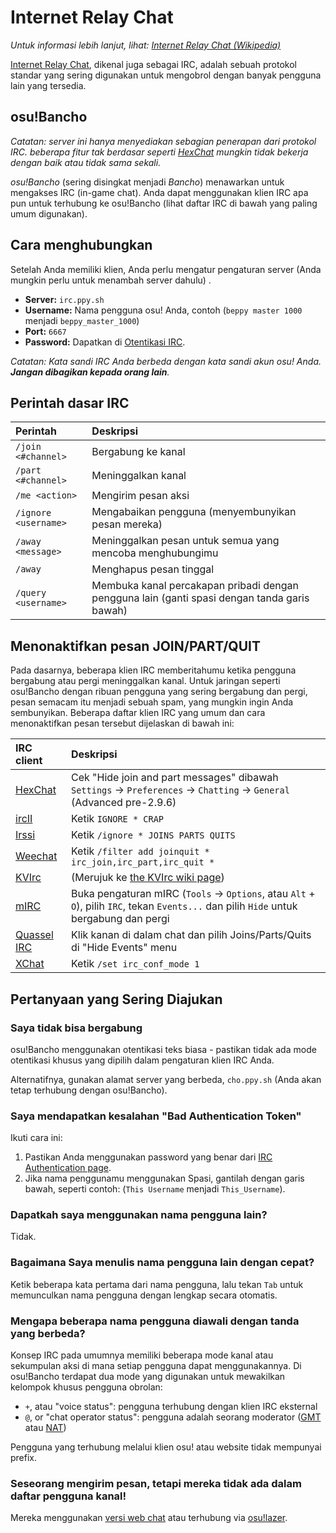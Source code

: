 # Internet Relay Chat

*Untuk informasi lebih lanjut, lihat: [Internet Relay Chat (Wikipedia)](https://id.wikipedia.org/wiki/IRC "Wikipedia")*

[Internet Relay Chat](https://id.wikipedia.org/wiki/IRC), dikenal juga sebagai IRC, adalah sebuah protokol standar yang sering digunakan untuk mengobrol dengan banyak pengguna lain yang tersedia.

## osu!Bancho

*Catatan: server ini hanya menyediakan sebagian penerapan dari protokol IRC. beberapa fitur tak berdasar seperti [HexChat](https://hexchat.github.io/) mungkin tidak bekerja dengan baik atau tidak sama sekali.*

*osu!Bancho* (sering disingkat menjadi *Bancho*) menawarkan untuk mengakses IRC (in-game chat). Anda dapat menggunakan klien IRC apa pun untuk terhubung ke osu!Bancho (lihat daftar IRC di bawah yang paling umum digunakan).

## Cara menghubungkan

Setelah Anda memiliki klien, Anda perlu mengatur pengaturan server (Anda mungkin perlu untuk menambah server dahulu) .

- **Server:** `irc.ppy.sh`
- **Username:** Nama pengguna osu! Anda, contoh (`beppy master 1000` menjadi `beppy_master_1000`)
- **Port:** `6667` 
- **Password:** Dapatkan di [Otentikasi IRC](https://osu.ppy.sh/p/irc).

*Catatan: Kata sandi IRC Anda berbeda dengan kata sandi akun osu! Anda. **Jangan dibagikan kepada orang lain**.*

## Perintah dasar IRC

| Perintah | Deskripsi |
| :-- | :-- |
| `/join <#channel>` | Bergabung ke kanal |
| `/part <#channel>` | Meninggalkan kanal |
| `/me <action>` | Mengirim pesan aksi |
| `/ignore <username>` | Mengabaikan pengguna (menyembunyikan pesan mereka) |
| `/away <message>` | Meninggalkan pesan untuk semua yang mencoba menghubungimu |
| `/away` | Menghapus pesan tinggal |
| `/query <username>` | Membuka kanal percakapan pribadi dengan pengguna lain (ganti spasi dengan tanda garis bawah) |

## Menonaktifkan pesan JOIN/PART/QUIT

Pada dasarnya, beberapa klien IRC memberitahumu ketika pengguna bergabung atau pergi meninggalkan kanal. Untuk jaringan seperti osu!Bancho dengan ribuan pengguna yang sering bergabung dan pergi, pesan semacam itu menjadi sebuah spam, yang mungkin ingin Anda sembunyikan. Beberapa daftar klien IRC yang umum dan cara menonaktifkan pesan tersebut dijelaskan di bawah ini:

| IRC client | Deskripsi |
| :-- | :-- |
| [HexChat](https://hexchat.github.io/ "GitHub") | Cek "Hide join and part messages" dibawah `Settings` -> `Preferences` -> `Chatting` -> `General` (Advanced pre-2.9.6)  |
| [ircII](http://www.eterna.com.au/ircii/ "ircII") | Ketik `IGNORE * CRAP` |
| [Irssi](https://irssi.org "Irssi") | Ketik `/ignore * JOINS PARTS QUITS` |
| [Weechat](https://weechat.org/ "Weechat") | Ketik `/filter add joinquit * irc_join,irc_part,irc_quit *` |
| [KVIrc](https://www.kvirc.net/ "KVIrc") | (Merujuk ke [the KVIrc wiki page](https://github.com/kvirc/KVIrc/wiki/FAQ#how-do-i-suppress-join-part-and-quit-messages "GitHub")) |
| [mIRC](https://www.mirc.com/ "mIRC") | Buka pengaturan mIRC (`Tools` -> `Options`, atau `Alt` + `O`), pilih `IRC`, tekan `Events...`  dan pilih `Hide` untuk bergabung dan pergi |
| [Quassel IRC](https://quassel-irc.org/ "Quassel IRC") | Klik kanan di dalam chat dan pilih Joins/Parts/Quits di "Hide Events" menu |
| [XChat](http://xchat.org/ "XChat") | Ketik `/set irc_conf_mode 1` |

## Pertanyaan yang Sering Diajukan

### Saya tidak bisa bergabung

osu!Bancho menggunakan otentikasi teks biasa - pastikan tidak ada mode otentikasi khusus yang dipilih dalam pengaturan klien IRC Anda.

Alternatifnya, gunakan alamat server yang berbeda, `cho.ppy.sh` (Anda akan tetap terhubung dengan osu!Bancho).

### Saya mendapatkan kesalahan "Bad Authentication Token"

Ikuti cara ini:

1. Pastikan Anda menggunakan password yang benar dari [IRC Authentication page](https://osu.ppy.sh/p/irc).
2. Jika nama penggunamu menggunakan Spasi, gantilah dengan garis bawah, seperti contoh: (`This Username` menjadi `This_Username`).

### Dapatkah saya menggunakan nama pengguna lain?

Tidak.

### Bagaimana Saya menulis nama pengguna lain dengan cepat?

Ketik beberapa kata pertama dari nama pengguna, lalu tekan `Tab` untuk memunculkan nama pengguna dengan lengkap secara otomatis.

### Mengapa beberapa nama pengguna diawali dengan tanda yang berbeda?

Konsep IRC pada umumnya memiliki beberapa mode kanal atau sekumpulan aksi di mana setiap pengguna dapat menggunakannya. Di osu!Bancho terdapat dua mode yang digunakan untuk mewakilkan kelompok khusus pengguna obrolan:

- `+`, atau "voice status": pengguna terhubung dengan klien IRC eksternal
- `@`, or "chat operator status": pengguna adalah seorang moderator ([GMT](/wiki/GMT) atau [NAT](/wiki/NAT))

Pengguna yang terhubung melalui klien osu! atau website tidak mempunyai prefix.

### Seseorang mengirim pesan, tetapi mereka tidak ada dalam daftar pengguna kanal!

Mereka menggunakan [versi web chat](https://osu.ppy.sh/community/chat) atau terhubung via [osu!lazer](https://github.com/ppy/osu "GitHub").
